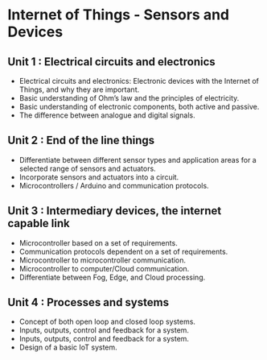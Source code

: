 # Internet of Things - Sensors and Devices

## Unit 1 : Electrical circuits and electronics

- Electrical circuits and electronics: Electronic devices with the Internet of Things, and why they are important.
- Basic understanding of Ohm’s law and the principles of electricity.
- Basic understanding of electronic components, both active and passive.
- The difference between analogue and digital signals.

## Unit 2 : End of the line things

- Differentiate between different sensor types and application areas for a selected range of sensors and actuators.
- Incorporate sensors and actuators into a circuit.
- Microcontrollers / Arduino and communication protocols.

## Unit 3 : Intermediary devices, the internet capable link

- Microcontroller based on a set of requirements.
- Communication protocols dependent on a set of requirements.
- Microcontroller to microcontroller communication.
- Microcontroller to computer/Cloud communication.
- Differentiate between Fog, Edge, and Cloud processing.

## Unit 4 : Processes and systems

- Concept of both open loop and closed loop systems.
- Inputs, outputs, control and feedback for a system.
- Inputs, outputs, control and feedback for a system.
- Design of a basic IoT system.
